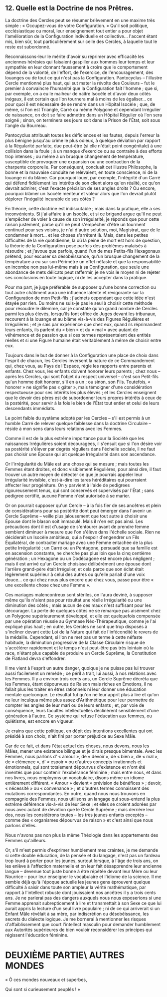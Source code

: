 ## 12. Quelle est la Doctrine de nos Prêtres.

La doctrine des Cercles peut se résumer brièvement en une maxime très simple : « Occupez-vous de votre Configuration. » Qu'il soit politique, ecclésiastique ou moral, leur enseignement tout entier a pour objet l'amélioration de la Configuration individuelle et collective… l'accent étant mis, bien sûr, tout particulièrement sur celle des Cercles, à laquelle tout le reste est subordonné.

Reconnaissons-leur le mérite d'avoir su réprimer avec efficacité les anciennes hérésies qui faisaient gaspiller aux hommes leur temps et leur sympathie en leur donnant faussement à croire que le comportement dépend de la volonté, de l'effort, de l'exercice, de l'encouragement, des louanges ou de tout ce qui n'est pas la Configuration. Pantocyclus – l'illustre Cercle mentionné plus haut, qui sut mater la révolte des Couleurs – fut le premier à convaincre l'humanité que la Configuration fait l'homme ; que si, par exemple, on a eu le malheur de naître Isocèle et d'avoir deux côtés inégaux, il est certain que l'on tournera mal à moins de les égaliser… ce pour quoi il est nécessaire de se rendre dans un Hôpital Isocèle ; que, de même, si l'on est Triangle, Carré ou même Polygone et cependant Irrégulier de naissance, on doit se faire admettre dans un Hôpital Régulier où l'on sera soigné ; sinon, on terminera ses jours soit dans la Prison de l'État, soit sous l'angle du Bourreau.

Pantocyclus attribuait toutes les déficiences et les fautes, depuis l'erreur la plus bénigne jusqu'au crime le plus odieux, à quelque déviation par rapport à la Régularité parfaite, due peut-être (si elle n'était point congénitale) à une collision dans la foule ; à un manque d'exercice ou au contraire à des efforts trop intenses ; ou même à un brusque changement de température, susceptible de provoquer une expansion ou une contraction de la charpente corporelle. Par conséquent, concluait cet illustre Philosophe, la bonne et la mauvaise conduite ne relevaient, en toute conscience, ni de la louange ni du blâme. Car pourquoi louer, par exemple, l'intégrité d'un Carré qui défend fidèlement les intérêts de son client alors qu'en réalité, ce qu'on devrait admirer, c'est l'exacte précision de ses angles droits ? Ou encore, pourquoi blâmer un Isocèle menteur et voleur alors que l'on devrait plutôt déplorer l'inégalité incurable de ses côtés ?

En théorie, cette doctrine est indiscutable ; mais dans la pratique, elle a ses inconvénients. Si j'ai affaire à un Isocèle, et si ce brigand argue qu'il ne peut s'empêcher de voler à cause de son irrégularité, je réponds que pour cette raison justement, parce qu'il ne peut s'empêcher d'être un tourment continuel pour ses voisins, je n'ai d'autre solution, moi, Magistrat, que de le condamner à mort… et les choses s'arrêtent là. Mais, dans les petites difficultés de la vie quotidienne, là où la peine de mort est hors de question, la théorie de la Configuration pose parfois des problèmes malaisés à résoudre ; et j'avoue que parfois, quand l'un de mes Petits-fils Hexagonaux prétend, pour excuser sa désobéissance, qu'un brusque changement de la température a eu sur son Périmètre un effet néfaste et que la responsabilité en incombe non pas lui-même mais à sa Configuration, que seule une abondance de mets délicats peut raffermir, je ne vois le moyen ni de rejeter ses conclusions en toute logique, ni de les accepter dans la pratique.

Pour ma part, je juge préférable de supposer qu'une bonne correction ou tout autre châtiment aura une influence latente et revigorante sur la Configuration de mon Petit-fils ; j'admets cependant que cette idée n'est étayée par rien. Du moins ne suis-je pas le seul à choisir cette méthode pour résoudre le dilemme, car je constate qu'un grand nombre de Cercles parmi les plus élevés, lorsqu'ils font office de Juges devant les tribunaux, recourent à la louange et au blâme vis-à-vis des Figures Régulières et Irrégulières ; et je sais par expérience que chez eux, quand ils réprimandent leurs enfants, ils parlent du « bien » et du « mal » avec autant de véhémence et de passion que si ces termes représentaient des entités réelles et si une Figure humaine était véritablement à même de choisir entre eux.

Toujours dans le but de donner à la Configuration une place de choix dans l'esprit de chacun, les Cercles inversent la nature de ce Commandement qui, chez vous, au Pays de l'Espace, règle les rapports entre parents et enfants. Chez vous, les enfants doivent honorer leurs parents ; chez nous – après les Cercles, qui sont l'objet du respect universel – c'est son Petit-fils qu'un homme doit honorer, s'il en a un ; ou sinon, son Fils. Toutefois, « honorer » ne signifie pas « gâter », mais témoigner d'une considération respectueuse pour ses intérêts les plus élevés ; et les Cercles enseignent que le devoir des pères est de subordonner leurs propres intérêts à ceux de la postérité, pour servir à la fois le bien de l'État tout entier et celui de leurs descendants immédiats.

Le point faible du système adopté par les Cercles – s'il est permis à un humble Carré de relever quelque faiblesse dans la doctrine Circulaire – réside à mon sens dans leurs relations avec les Femmes.

Comme il est de la plus extrême importance pour la Société que les naissances Irrégulières soient découragées, il s'ensuit que si l'on désire voir sa postérité s'élever par degrés réguliers dans l'échelle sociale, il ne faut pas choisir une Épouse qui ait quelque Irrégularité dans son ascendance.

Or l'irrégularité du Mâle est une chose qui se mesure ; mais toutes les Femmes étant droites, et donc visiblement Régulières, pour ainsi dire, il faut trouver un autre moyen de détecter ce que je pourrais appeler leur Irrégularité invisible, c'est-à-dire les tares héréditaires qui pourraient affecter leur progéniture. On y parvient à l'aide de pedigrees rigoureusement tenus, qui sont conservés et supervisés par l'État ; sans pedigree certifié, aucune Femme n'est autorisée à se marier.

Or on pourrait supposer qu'un Cercle – à la fois fier de ses ancêtres et plein de considérations pour sa postérité dont peut émerger dans l'avenir un Cercle Suprême – veille plus jalousement que tout autre à choisir une Épouse dont le blason soit immaculé. Mais il n'en est pas ainsi. Les précautions dont il est d'usage de s'entourer avant de prendre femme semblent diminuer à mesure que l'on s'élève dans l'échelle sociale. Rien ne déciderait un Isocèle ambitieux, qui a l'espoir d'engendrer un Fils Équilatéral, de contracter mariage avec une Femme entachée de la plus petite Irrégularité ; un Carré ou un Pentagone, persuadé que sa famille est en ascension constante, ne cherche pas plus loin que la cinq centième génération ; un Hexagone ou un Dodécagone est encore plus négligent ; mais il est arrivé qu'un Cercle choisisse délibérément une épouse dont l'arrière grand-père était Irrégulier, et cela parce que son éclat était légèrement supérieur à celui des autres ou qu'elle parlait d'une voix douce… ce qui chez nous plus encore que chez vous, passe pour être « une excellente chose chez une Femme ».

Ces mariages malencontreux sont stériles, on l'aura deviné, à supposer même qu'ils n'aient pas pour résultat une réelle Irrégularité ou une diminution des côtés ; mais aucun de ces maux n'est suffisant pour les décourager. La perte de quelques côtés ne se remarque pas aisément chez un Polygone supérieurement développé, et elle est quelquefois compensée par une opération réussie au Gymnase Néo-Thérapeutique, comme je l'ai expliqué plus haut ; en outre, les Cercles ne sont que trop disposés à s'incliner devant cette Loi de la Nature qui fait de l'infécondité le revers de la médaille. Cependant, si l'on ne met pas un terme à cette néfaste habitude, la diminution progressive de la Classe Circulaire risque de s'accélérer rapidement et le temps n'est peut-être pas très lointain où la race, n'étant plus capable de produire un Cercle Suprême, la Constitution de Flatland devra s'effondrer.

Il me vient à l'esprit un autre danger, quoique je ne puisse pas lui trouver aussi facilement un remède ; ce péril a trait, lui aussi, à nos relations avec les Femmes. Il y a environ trois cents ans, un Cercle Suprême décréta que les Femmes, étant dépourvues de Raison mais riches en Émotions, il ne fallait plus les traiter en êtres rationnels ni leur donner une éducation mentale quelconque. Le résultat fut qu'on ne leur apprit plus à lire et qu'on ne leur inculqua même plus assez d'Arithmétique pour leur permettre de compter les angles de leur mari ou de leurs enfants ; et, par voie de conséquence, leurs facultés intellectuelles déclinèrent sensiblement d'une génération à l'autre. Ce système qui refuse l'éducation aux femmes, ou quiétisme, est encore en vigueur.

Je crains que cette politique, en dépit des intentions excellentes qui ont présidé à son choix, n'ait fini par porter préjudice au Sexe Mâle.

Car de ce fait, et dans l'état actuel des choses, nous devons, nous les Mâles, mener une existence bilingue et je dirais presque bimentale. Avec les Femmes, nous parlons d' « amour », de « devoir », de « bien », de « mal », de « clémence », d' « espoir » ou d'autres concepts irrationnels et émotionnels, qui sont totalement dépourvus d'existence et n'ont été inventés que pour contenir l'exubérance féminine ; mais entre nous, et dans nos livres, nous employons un vocabulaire, disons même un idiome entièrement différent. « Amour » devient « prévision de bénéfices » ; devoir, « nécessité » ou « convenance » ; et d'autres termes connaissent des mutations correspondantes. En outre, quand nous nous trouvons en compagnie des Femmes, nous utilisons un langage qui sous-entend la plus extrême déférence vis-à-vis de leur Sexe ; et elles se croient adorées par nous avec autant de dévotion que le Cercle Suprême ; mais derrière leur dos, nous les considérons toutes – les très jeunes enfants exceptés – comme des « organismes dépourvus de raison » et c'est ainsi que nous parlons d'elles.

Nous n'avons pas non plus la même Théologie dans les appartements des Femmes qu'ailleurs.

Or, s'il m'est permis d'exprimer humblement mes craintes, je me demande si cette double éducation, de la pensée et du langage, n'est pas un fardeau trop lourd à porter pour les jeunes, surtout lorsque, à l'âge de trois ans, on les enlève à l'affection maternelle et on leur fait désapprendre leur ancienne langue – devenue tout juste bonne à être répétée devant leur Mère ou leur Nourrice – pour leur enseigner le vocabulaire et l'idiome de la science. Il me semble déjà qu'à l'époque actuelle les jeunes gens éprouvent quelque difficulté à saisir dans toute son ampleur la vérité mathématique, par rapport à l'intellect robuste dont jouissaient nos ancêtres il y a trois cents ans. Je ne parlerai pas des dangers auxquels nous nous exposerions si une Femme apprenait subrepticement à lire et transmettait à son Sexe ce que lui aurait appris la lecture d'un seul livre populaire ; ni de ce qui arriverait si un Enfant Mâle révélait à sa mère, par indiscrétion ou désobéissance, les secrets du dialecte logique. Je me bornerai à mentionner les risques d'affaiblissement que court l'intellect masculin pour demander humblement aux Autorités supérieures de bien vouloir reconsidérer les principes qui régissent l'éducation féminine.

# DEUXIÈME PARTIE\  AUTRES MONDES

« Ô ces mondes nouveaux et superbes,

Qui sont si curieusement peuplés ! »

